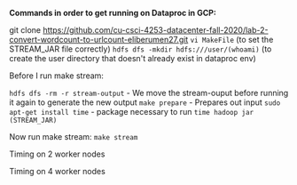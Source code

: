**Commands in order to get running on Dataproc in GCP:**

git clone https://github.com/cu-csci-4253-datacenter-fall-2020/lab-2-convert-wordcount-to-urlcount-eliberumen27.git
`vi MakeFile` (to set the STREAM_JAR file correctly)
`hdfs dfs -mkdir hdfs:///user/(whoami)` (to create the user directory that doesn't already exist in dataproc env)

Before I run make stream:

`hdfs dfs -rm -r stream-output` - We move the stream-ouput before running it again to generate the new output
`make prepare` - Prepares out input
`sudo apt-get install time` - package necessary to run `time hadoop jar (STREAM_JAR)`

Now run make stream:
`make stream`

Timing on 2 worker nodes

Timing on 4 worker nodes
